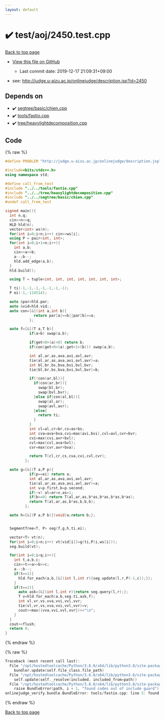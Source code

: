 ```yaml
---
layout: default
---
```


<!-- mathjax config similar to math.stackexchange -->
<script type="text/javascript" async
  src="https://cdnjs.cloudflare.com/ajax/libs/mathjax/2.7.5/MathJax.js?config=TeX-MML-AM_CHTML">
</script>
<script type="text/x-mathjax-config">
  MathJax.Hub.Config({
    TeX: { equationNumbers: { autoNumber: "AMS" }},
    tex2jax: {
      inlineMath: [ ['$','$'] ],
      processEscapes: true
    },
    "HTML-CSS": { matchFontHeight: false },
    displayAlign: "left",
    displayIndent: "2em"
  });
</script>

<script type="text/javascript" src="https://cdnjs.cloudflare.com/ajax/libs/jquery/3.4.1/jquery.min.js"></script>
<script src="https://cdn.jsdelivr.net/npm/jquery-balloon-js@1.1.2/jquery.balloon.min.js" integrity="sha256-ZEYs9VrgAeNuPvs15E39OsyOJaIkXEEt10fzxJ20+2I=" crossorigin="anonymous"></script>
<script type="text/javascript" src="../../../assets/js/copy-button.js"></script>
<link rel="stylesheet" href="../../../assets/css/copy-button.css" />


# :heavy_check_mark: test/aoj/2450.test.cpp

<a href="../../../index.html">Back to top page</a>

* <a href="{{ site.github.repository_url }}/blob/master/test/aoj/2450.test.cpp">View this file on GitHub</a>
    - Last commit date: 2019-12-17 21:09:31+09:00


* see: <a href="http://judge.u-aizu.ac.jp/onlinejudge/description.jsp?id=2450">http://judge.u-aizu.ac.jp/onlinejudge/description.jsp?id=2450</a>


## Depends on

* :heavy_check_mark: <a href="../../../library/segtree/basic/chien.cpp.html">segtree/basic/chien.cpp</a>
* :heavy_check_mark: <a href="../../../library/tools/fastio.cpp.html">tools/fastio.cpp</a>
* :heavy_check_mark: <a href="../../../library/tree/heavylightdecomposition.cpp.html">tree/heavylightdecomposition.cpp</a>


## Code

<a id="unbundled"></a>
{% raw %}
```cpp
#define PROBLEM "http://judge.u-aizu.ac.jp/onlinejudge/description.jsp?id=2450"

#include<bits/stdc++.h>
using namespace std;

#define call_from_test
#include "../../tools/fastio.cpp"
#include "../../tree/heavylightdecomposition.cpp"
#include "../../segtree/basic/chien.cpp"
#undef call_from_test

signed main(){
  int n,q;
  cin>>n>>q;
  HLD hld(n);
  vector<int> ws(n);
  for(int i=0;i<n;i++) cin>>ws[i];
  using P = pair<int, int>;
  for(int i=0;i+1<n;i++){
    int a,b;
    cin>>a>>b;
    a--;b--;
    hld.add_edge(a,b);
  }
  hld.build();

  using T = tuple<int, int, int, int, int, int, int>;

  T ti(-1,-1,-1,-1,-1,-1,-1);
  P ei(-1,-114514);

  auto &par=hld.par;
  auto &vid=hld.vid;;
  auto con=[&](int a,int b){
             return par[a]==b||par[b]==a;
           };

  auto f=[&](T a,T b){
           if(a>b) swap(a,b);

           if(get<0>(a)<0) return b;
           if(con(get<0>(a),get<1>(b))) swap(a,b);

           int al,ar,as,ava,avi,avl,avr;
           tie(al,ar,as,ava,avi,avl,avr)=a;
           int bl,br,bs,bva,bvi,bvl,bvr;
           tie(bl,br,bs,bva,bvi,bvl,bvr)=b;

           if(!con(ar,bl)){
             if(con(ar,br)){
               swap(bl,br);
               swap(bvl,bvr);
             }else if(con(al,bl)){
               swap(al,ar);
               swap(avl,avr);
             }else{
               return ti;
             }
           }
           int cl=al,cr=br,cs=as+bs;
           int cva=ava+bva,cvi=max(avi,bvi),cvl=avl,cvr=bvr;
           cvi=max(cvi,avr+bvl);
           cvl=max(cvl,ava+bvl);
           cvr=max(cvr,avr+bva);

           return T(cl,cr,cs,cva,cvi,cvl,cvr);
         };

  auto g=[&](T a,P p){
           if(p==ei) return a;
           int al,ar,as,ava,avi,avl,avr;
           tie(al,ar,as,ava,avi,avl,avr)=a;
           int v=p.first,b=p.second;
           if(~v) al=ar=v,as=1;
           if(b>=0) return T(al,ar,as,b*as,b*as,b*as,b*as);
           return T(al,ar,as,b*as,b,b,b);
         };

  auto h=[&](P a,P b){(void)a;return b;};


  SegmentTree<T, P> seg(f,g,h,ti,ei);

  vector<T> vt(n);
  for(int i=0;i<n;i++) vt[vid[i]]=g(ti,P(i,ws[i]));
  seg.build(vt);

  for(int i=0;i<q;i++){
    int t,a,b,c;
    cin>>t>>a>>b>>c;
    a--;b--;
    if(t==1){
      hld.for_each(a,b,[&](int l,int r){seg.update(l,r,P(-1,c));});
    }
    if(t==2){
      auto ask=[&](int l,int r){return seg.query(l,r);};
      T v=hld.for_each(a,b,seg.ti,ask,f);
      int vl,vr,vs,vva,vvi,vvl,vvr;
      tie(vl,vr,vs,vva,vvi,vvl,vvr)=v;
      cout<<max({vva,vvi,vvl,vvr})<<"\n";
    }
  }
  cout<<flush;
  return 0;
}

```
{% endraw %}

<a id="bundled"></a>
{% raw %}
```cpp
Traceback (most recent call last):
  File "/opt/hostedtoolcache/Python/3.8.0/x64/lib/python3.8/site-packages/onlinejudge_verify/docs.py", line 328, in write_contents
    bundler.update(self.file_class.file_path)
  File "/opt/hostedtoolcache/Python/3.8.0/x64/lib/python3.8/site-packages/onlinejudge_verify/bundle.py", line 154, in update
    self.update(self._resolve(included, included_from=path))
  File "/opt/hostedtoolcache/Python/3.8.0/x64/lib/python3.8/site-packages/onlinejudge_verify/bundle.py", line 123, in update
    raise BundleError(path, i + 1, "found codes out of include guard")
onlinejudge_verify.bundle.BundleError: tools/fastio.cpp: line 5: found codes out of include guard

```
{% endraw %}

<a href="../../../index.html">Back to top page</a>

